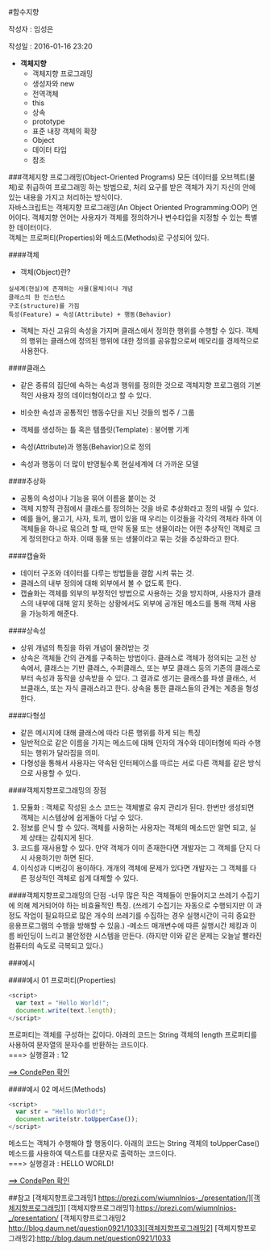 #함수지향

작성자 : 임성은

작성일 : 2016-01-16 23:20

* **객체지향**
    - 객체지향 프로그래밍
    - 생성자와 new
    - 전역객체
    - this
    - 상속
    - prototype
    - 표준 내장 객체의 확장
    - Object
    - 데이터 타입
    - 참조

###객체지향 프로그래밍(Object-Oriented Programs)
모든 데이터를 오브젝트(물체)로 취급하여 프로그래밍 하는 방법으로, 처리 요구를 받은 객체가 자기 자신의 안에 있는 내용을 가지고 처리하는 방식이다.<br />
자바스크립트는 객체지향 프로그래밍(An Object Oriented Programming:OOP) 언어이다. 객체지향 언어는 사용자가 객체를 정의하거나 변수타입을 지정할 수 있는 특별한 데이터이다.<br />
객체는 프로퍼티(Properties)와 메소드(Methods)로 구성되어 있다. 

####객체
- 객체(Object)란?
```
실세계(현실)에 존재하는 사물(물체)이나 개념
클래스의 한 인스턴스
구조(structure)를 가짐
특성(Feature) = 속성(Attribute) + 행동(Behavior)
```

- 객체는 자신 고유의 속성을 가지며 클래스에서 정의한 행위를 수행할 수 있다. 객체의 행위는 클래스에 정의된 행위에 대한 정의를 공유함으로써 메모리를 경제적으로 사용한다.

####클래스
- 같은 종류의 집단에 속하는 속성과 행위를 정의한 것으로 객체지향 프로그램의 기본적인 사용자 정의 데이터형이라고 할 수 있다.

- 비슷한 속성과 공통적인 행동수단을 지닌 것들의 범주 / 그룹

- 객체를 생성하는 틀 혹은 템플릿(Template) : 붕어빵 기계

- 속성(Attribute)과 행동(Behavior)으로 정의

- 속성과 행동이 더 많이 반영될수록 현실세계에 더 가까운 모델

####추상화
- 공통의 속성이나 기능을 묶어 이름을 붙이는 것
- 객체 지향적 관점에서 클래스를 정의하는 것을 바로 추상화라고 정의 내릴 수 있다.
- 예를 들어, 물고기, 사자, 토끼, 뱀이 있을 때 우리는 이것들을 각각의 객체라 하며 이 객체들을 하나로 묶으려 할 때,
만약 동물 또는 생물이라는 어떤 추상적인 객체로 크게 정의한다고 하자. 이때 동물 또는 생물이라고 묶는 것을 추상화라고 한다.

####캡슐화
- 데이터 구조와 데이터를 다루는 방법들을 결합 시켜 묶는 것.
- 클래스의 내부 정의에 대해 외부에서 볼 수 없도록 한다.
- 캡슐화는 객체를 외부의 부정적인 방법으로 사용하는 것을 방지하며, 사용자가 클래스의 내부에 대해 알지 못하는 상황에서도 외부에 공개된 메소드를 통해 객체 사용을 가능하게 해준다.

####상속성
- 상위 개념의 특징을 하위 개념이 물려받는 것
- 상속은 객체들 간의 관계를 구축하는 방법이다. 클래스로 객체가 정의되는 고전 상속에서, 클래스는 기반 클래스, 수퍼클래스, 또는 부모 클래스 등의 기존의 클래스로부터 속성과 동작을 상속받을 수 있다. 그 결과로 생기는 클래스를 파생 클래스, 서브클래스, 또는 자식 클래스라고 한다. 상속을 통한 클래스들의 관계는 계층을 형성한다.

####다형성
- 같은 메시지에 대해 클래스에 따라 다른 행위를 하게 되는 특징
- 일반적으로 같은 이름을 가지는 메소드에 대해 인자의 개수와 데이터형에 따라 수행되는 행위가 달라짐을 의미.
- 다형성을 통해서 사용자는 약속된 인터페이스를 따르는 서로 다른 객체를 같은 방식으로 사용할 수 있다.

####객체지향프로그래밍의 장점
1. 모듈화 : 객체로 작성된 소스 코드는 객체별로 유지 관리가 된다. 한번만 생성되면 객체는 시스템상에 쉽게돌아 다닐 수 있다.
2. 정보를 은닉 할 수 있다. 객체를 사용하는 사용자는 객체의 메소드만 알면 되고, 실제 상태는 감춰지게 된다.
3. 코드를 재사용할 수 있다. 만약 객체가 이미 존재한다면 개발자는 그 객체를 단지 다시 사용하기만 하면 된다. 
4. 이식성과 디버깅이 용이하다. 개개의 객체에 문제가 있다면 개발자는 그 객체를 다른 정상적인 객체로 쉽게 대체할 수 있다.

####객체지향프로그래밍의 단점
-너무 많은 작은 객체들이 만들어지고 쓰레기 수집기에 의해 제거되어야 하는 비효율적인 특징.
(쓰레기 수집기는 자동으로 수행되지만 이 과정도 작업이 필요하므로 많은 개수의 쓰레기를 수집하는 경우
실행시간이 극히 중요한 응용프로그램의 수행을 방해할 수 있음.)
-메소드 매개변수에 따른 실행시간 체킹과 이름 바인딩이 느리고 불안정한 시스템을 만든다.
(하지만 이와 같은 문제는 오늘날 빨라진 컴퓨터의 속도로 극복되고 있다.)

###예시

####예시 01 프로퍼티(Properties)

```javascript
<script>
  var text = "Hello World!";
  document.write(text.length);
</script>
```
프로퍼티는 객체를 구성하는 값이다. 아래의 코드는 String 객체의 length 프로퍼티를 사용하여 문자열의 문자수를 반환하는 코드이다.<br />
===> 실행결과 : 12

[==> CondePen 확인](http://codepen.io/lseeee/pen/rxvdEj)

####예시 02 메서드(Methods)

```javascript
<script>
  var str = "Hello World!";
  document.write(str.toUpperCase());
</script>
```
 메소드는 객체가 수행해야 할 행동이다. 아래의 코드는 String 객체의 toUpperCase() 메소드를 사용하여 텍스트를 대문자로 출력하는 코드이다.<br />
 ===> 실행결과 : HELLO WORLD!

[==> CondePen 확인](http://codepen.io/lseeee/pen/MKGVNe)

##참고
[객체지향프로그래밍1 https://prezi.com/wiumnlnios-_/presentation/][객체지향프로그래밍1]
[객체지향프로그래밍1]:https://prezi.com/wiumnlnios-_/presentation/
[객체지향프로그래밍2 http://blog.daum.net/question0921/1033][객체지향프로그래밍2]
[객체지향프로그래밍2]:http://blog.daum.net/question0921/1033
